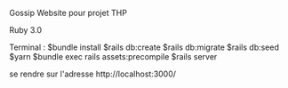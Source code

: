 Gossip Website pour projet THP

Ruby 3.0

Terminal :
$bundle install 
$rails db:create
$rails db:migrate
$rails db:seed
$yarn
$bundle exec rails assets:precompile
$rails server

se rendre sur l'adresse http://localhost:3000/
